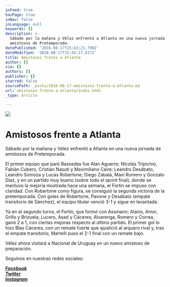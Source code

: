 ```yaml
---
inFeed: true
hasPage: true
inNav: false
inLanguage: null
keywords: []
description: >-
  Sábado por la mañana y Vélez enfrentó a Atlanta en una nueva jornada de
  amistosos de Pretemporada.
datePublished: '2016-08-17T15:43:21.798Z'
dateModified: '2016-08-17T15:43:17.617Z'
title: Amistosos frente a Atlanta
author: []
via: {}
authors: []
publisher: {}
starred: false
sourcePath: _posts/2016-08-17-amistosos-frente-a-atlanta.md
url: amistosos-frente-a-atlanta/index.html
_type: Article

---
```

![](https://the-grid-user-content.s3-us-west-2.amazonaws.com/1288c818-0451-45ba-a863-e493c0271f20.jpg)

# Amistosos frente a Atlanta

Sábado por la mañana y Vélez enfrentó a Atlanta en una nueva jornada de amistosos de Pretemporada.

El primer equipo que paró Bassedas fue Alan Aguerre; Nicolás Tripichio, Fabián Cubero, Cristian Nasuti y Maximiliano Caire; Leandro Desábato, Leandro Somoza y Lucas Robertone; Diego Zabala, Maxi Romero y Gonzalo Díaz, y en un partido muy bueno (sobre todo el sprint final), donde se mantuvo la mejoría mostrada hace una semana, el Fortín se impuso con claridad. Con Robertone como figura, se consiguió la segunda victoria de la pretemporada. Con goles de Robertone, Pavone y Desábato (empate transitorio de Sánchez), el equipo titular venció 3-1 y sigue en levantada.

Ya en el segundo turno, el Fortín, que formó con Assmann; Alanís, Amor, Grillo y Brizuela; Lucero, Asad y Cáceres; Alvarenga, Romero y Correa, ganó 2 a 1, con ciertas mejoras respecto al último partido. El primer gol lo hizo Blas Cáceres, con un remate fuerte que ajustició al arquero rival y, tras el empate transitorio, Martelli puso el 2-1 final con un remate bajo.

Vélez ahora visitará a Nacional de Uruguay en un nuevo amistoso de preparación.

Seguinos en nuestras redes sociales:

_**[Facebook][0]**_  
_**[Twitter][1]**_  
_**[Instagram][2]**_

[0]: https://www.facebook.com/pasionfortineraoficial/
[1]: https://twitter.com/PasionFortinera
[2]: https://www.instagram.com/pasionfortinera/